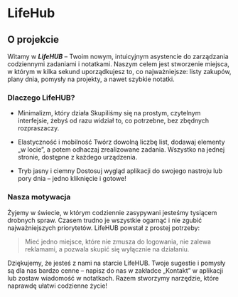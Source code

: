 # LifeHub

## O projekcie

Witamy w ***LifeHUB*** – Twoim nowym, intuicyjnym asystencie do zarządzania codziennymi zadaniami i notatkami. Naszym celem jest stworzenie miejsca, w którym w kilka sekund uporządkujesz to, co najważniejsze: listy zakupów, plany dnia, pomysły na projekty, a nawet szybkie notatki.

### Dlaczego LifeHUB?

- Minimalizm, który działa
Skupiliśmy się na prostym, czytelnym interfejsie, żebyś od razu widział to, co potrzebne, bez zbędnych rozpraszaczy.

- Elastyczność i mobilność
Twórz dowolną liczbę list, dodawaj elementy „w locie”, a potem odhaczaj zrealizowane zadania. Wszystko na jednej stronie, dostępne z każdego urządzenia.

- Tryb jasny i ciemny
Dostosuj wygląd aplikacji do swojego nastroju lub pory dnia – jedno kliknięcie i gotowe!

### Nasza motywacja
Żyjemy w świecie, w którym codziennie zasypywani jesteśmy tysiącem drobnych spraw. Czasem trudno je wszystkie ogarnąć i nie zgubić najważniejszych priorytetów. LifeHUB powstał z prostej potrzeby:

> Mieć jedno miejsce, które nie zmusza do logowania, nie zalewa reklamami, a pozwala skupić się wyłącznie na działaniu.

Dziękujemy, że jesteś z nami na starcie LifeHUB. Twoje sugestie i pomysły są dla nas bardzo cenne – napisz do nas w zakładce „Kontakt” w aplikacji lub zostaw wiadomość w notatkach. Razem stworzymy narzędzie, które naprawdę ułatwi codzienne życie!
